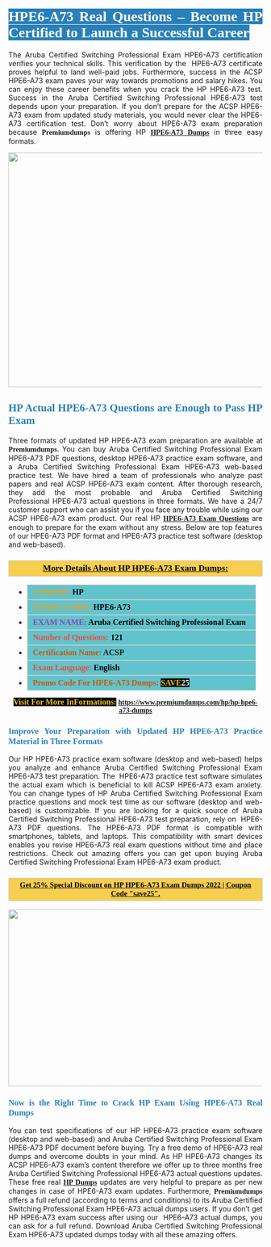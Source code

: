 <h1 style="text-align: justify;"><span style="color:#ffffff;"><span style="font-family:Georgia,serif;"><strong><span style="background-color:#2980b9;">HPE6-A73 Real Questions – Become HP Certified to Launch a Successful Career</span></strong></span></span></h1>

<p style="text-align: justify;">The Aruba Certified Switching Professional Exam HPE6-A73 certification verifies your technical skills. This verification by the  HPE6-A73 certificate proves helpful to land well-paid jobs. Furthermore, success in the ACSP HPE6-A73 exam paves your way towards promotions and salary hikes. You can enjoy these career benefits when you crack the HP HPE6-A73 test. Success in the Aruba Certified Switching Professional HPE6-A73 test depends upon your preparation. If you don’t prepare for the ACSP HPE6-A73 exam from updated study materials, you would never clear the HPE6-A73 certification test. Don’t worry about HPE6-A73 exam preparation because <span style="font-size:14px;"><strong><span style="font-family:Georgia,serif;">Premiumdumps</span></strong></span> is offering HP <span style="font-family:Georgia,serif;"><strong><a href="https://www.premiumdumps.com/hp/hp-hpe6-a73-dumps">HPE6-A73 Dumps</a></strong></span> in three easy formats.</p>

<p style="text-align: center;"><a href="https://www.premiumdumps.com/hp/hp-hpe6-a73-dumps"><img alt="" src="https://i.imgur.com/P39uA2n.jpg" style="width: 700px; height: 465px;" /></a></p>

<h2 style="text-align: justify;"><span style="color:#2980b9;"><span style="font-family:Georgia,serif;"><strong>HP Actual HPE6-A73 Questions are Enough to Pass HP Exam</strong></span></span></h2>

<p style="text-align: justify;">Three formats of updated HP HPE6-A73 exam preparation are available at <span style="font-size:14px;"><strong><span style="font-family:Georgia,serif;">Premiumdumps</span></strong></span>. You can buy Aruba Certified Switching Professional Exam HPE6-A73 PDF questions, desktop HPE6-A73 practice exam software, and a Aruba Certified Switching Professional Exam HPE6-A73 web-based practice test. We have hired a team of professionals who analyze past papers and real ACSP HPE6-A73 exam content. After thorough research, they add the most probable and Aruba Certified Switching Professional HPE6-A73 actual questions in three formats. We have a 24/7 customer support who can assist you if you face any trouble while using our ACSP HPE6-A73 exam product. Our real HP <span style="font-family:Georgia,serif;"><strong><a href="https://www.premiumdumps.com/hp/hp-hpe6-a73-dumps">HPE6-A73 Exam Questions</a></strong></span> are enough to prepare for the exam without any stress. Below are top features of our HPE6-A73 PDF format and HPE6-A73 practice test software (desktop and web-based).</p>

<h3 style="background: #f7ce50; border: 1px solid rgb(204, 204, 204); padding: 5px 10px; text-align: center;"><span style="font-family:Georgia,serif;"><u><u><span style="color:#000000;"><span style="font-size:11pt"><span style="line-height:normal"><b><span style="font-size:13.0pt"><span cambria="">More Details About HP HPE6-A73 Exam Dumps:</span></span></b></span></span></span></u></u></span></h3>

<ul>
	<li style="margin:0cm 10pt">
	<div style="background:#61c4cd; border: 1px solid rgb(204, 204, 204); padding: 5px 10px; text-align: justify;"><span style="font-family:Georgia,serif;"><span style="font-size:11pt"><span style="line-height:normal"><b><span style="font-size:12.0pt"><span new="" roman="" times=""><span style="color:#f39c12;">VENDOR:</span> <span style="color:#000000;">HP</span></span></span></b></span></span></span></div>
	</li>
	<li style="margin:0cm 10pt">
	<div style="background: #61c4cd; border: 1px solid rgb(204, 204, 204); padding: 5px 10px; text-align: justify;"><span style="font-family:Georgia,serif;"><span style="font-size:11pt"><span style="line-height:normal"><b><span style="font-size:12.0pt"><span new="" roman="" times=""><span style="color:#f39c12;">EXAM CCODE:</span> <span style="color:#000000;">HPE6-A73</span></span></span></b></span></span></span></div>
	</li>
	<li style="margin:0cm 10pt">
	<div style="background: #61c4cd; border: 1px solid rgb(204, 204, 204); padding: 5px 10px; text-align: justify;"><span style="font-family:Georgia,serif;"><span style="font-size:11pt"><span style="line-height:normal"><b><span style="font-size:12.0pt"><span new="" roman="" times=""><span style="color:#8e44ad;">EXAM NAME:</span> <span style="color:#000000;">Aruba Certified Switching Professional Exam</span></span></span></b></span></span></span></div>
	</li>
	<li style="margin:0cm 10pt">
	<div style="background: #61c4cd; border: 1px solid rgb(204, 204, 204); padding: 5px 10px;"><span style="font-family:Georgia,serif;"><span style="font-size:11pt"><span style="line-height:normal"><b><span style="font-size:12.0pt"><span new="" roman="" times=""><span style="color:#e74c3c;">Number of Questions:</span><span style="color:#000000;"><span style="color:#f1c40f;"> </span>121</span></span></span></b></span></span></span></div>
	</li>
	<li style="margin:0cm 10pt">
	<div style="background: #61c4cd; border: 1px solid rgb(204, 204, 204); padding: 5px 10px; text-align: justify;"><span style="font-family:Georgia,serif;"><span style="font-size:11pt"><span style="line-height:normal"><b><span style="font-size:12.0pt"><span new="" roman="" times=""><span style="color:#d35400;">Certification Name:</span> ACSP</span></span></b></span></span></span></div>
	</li>
	<li style="margin:0cm 10pt">
	<div style="background: #61c4cd; border: 1px solid rgb(204, 204, 204); padding: 5px 10px; text-align: justify;"><span style="font-family:Georgia,serif;"><span style="font-size:11pt"><span style="line-height:normal"><b><span style="font-size:12.0pt"><span new="" roman="" times=""><span style="color:#e74c3c;">Exam Language:</span> <span style="color:#000000;">English</span></span></span></b></span></span></span></div>
	</li>
	<li style="margin:0cm 10pt">
	<div style="background: #61c4cd; border: 1px solid rgb(204, 204, 204); padding: 5px 10px;"><span style="font-family:Georgia,serif;"><span style="font-size:11pt"><span style="line-height:normal"><b><span style="font-size:12.0pt"><span new="" roman="" times=""><span style="color:#d35400;">Promo Code For HPE6-A73 Dumps:</span><span style="color:#f1c40f;"> <span style="background-color:#000000;">SAVE</span></span><span style="color:#ffffff;"><span style="background-color:#000000;">25</span></span></span></span></b></span></span></span></div>
	</li>
</ul>

<p style="text-align: center;"><span style="font-family:Georgia,serif;"><strong><span style="font-size:16px;"><span style="color:#f1c40f;"><span style="background-color:#000000;">Visit For More InFormations:</span></span></span> <a href="https://www.premiumdumps.com/hp/hp-hpe6-a73-dumps">https://www.premiumdumps.com/hp/hp-hpe6-a73-dumps</a></strong></span></p>

<h3 style="text-align: justify;"><span style="color:#2980b9;"><span style="font-family:Georgia,serif;"><strong><strong><strong>Improve Your Preparation with Updated HP HPE6-A73 Practice Material in Three Formats</strong></strong></strong></span></span></h3>

<p style="text-align: justify;">Our HP HPE6-A73 practice exam software (desktop and web-based) helps you analyze and enhance Aruba Certified Switching Professional Exam HPE6-A73 test preparation. The  HPE6-A73 practice test software simulates the actual exam which is beneficial to kill ACSP HPE6-A73 exam anxiety. You can change types of HP Aruba Certified Switching Professional Exam practice questions and mock test time as our software (desktop and web-based) is customizable. If you are looking for a quick source of Aruba Certified Switching Professional HPE6-A73 test preparation, rely on  HPE6-A73 PDF questions. The HPE6-A73 PDF format is compatible with smartphones, tablets, and laptops. This compatibility with smart devices enables you revise HPE6-A73 real exam questions without time and place restrictions. Check out amazing offers you can get upon buying Aruba Certified Switching Professional Exam HPE6-A73 exam product.</p>

<h3 style="background: rgb(247, 206, 80); border: 1px solid rgb(204, 204, 204); padding: 5px 10px; text-align: center;"><span style="font-family:Georgia,serif;"><u><span style="color:#000000;"><span style="font-size:11pt;"><span style="line-height:normal;"><b><span cambria="">Get 25% Special Discount on HP HPE6-A73 Exam Dumps 2022 | Coupon Code "save25".</span></b></span></span></span></u></span></h3>

<p style="text-align: center;"><strong><a href="https://www.premiumdumps.com/hp/hp-hpe6-a73-dumps"><img alt="" src="https://i.imgur.com/2KPb8yb.jpeg" style="width: 700px; height: 350px;" /></a></strong></p>

<h3 style="text-align: justify;"><span style="color:#2980b9;"><span style="font-family:Georgia,serif;"><strong><strong><strong>Now is the Right Time to Crack HP Exam Using HPE6-A73 Real Dumps</strong></strong></strong></span></span></h3>

<p style="text-align: justify;">You can test specifications of our HP HPE6-A73 practice exam software (desktop and web-based) and Aruba Certified Switching Professional Exam HPE6-A73 PDF document before buying. Try a free demo of HPE6-A73 real dumps and overcome doubts in your mind. As HP HPE6-A73 changes its ACSP HPE6-A73 exam’s content therefore we offer up to three months free Aruba Certified Switching Professional HPE6-A73 actual questions updates. These free real <span style="font-family:Georgia,serif;"><strong><a href="https://www.premiumdumps.com/hp-exam-dumps">HP Dumps</a></strong></span> updates are very helpful to prepare as per new changes in case of HPE6-A73 exam updates. Furthermore, <span style="font-size:14px;"><strong><span style="font-family:Georgia,serif;">Premiumdumps</span></strong></span> offers a full refund (according to terms and conditions) to its Aruba Certified Switching Professional Exam HPE6-A73 actual dumps users. If you don’t get HP HPE6-A73 exam success after using our  HPE6-A73 actual dumps, you can ask for a full refund. Download Aruba Certified Switching Professional Exam HPE6-A73 updated dumps today with all these amazing offers.</p>
